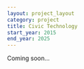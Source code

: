 ```yaml
---
layout: project_layout
category: project
title: Civic Technology
start_year: 2015
end_year: 2025
---
```


Coming soon...